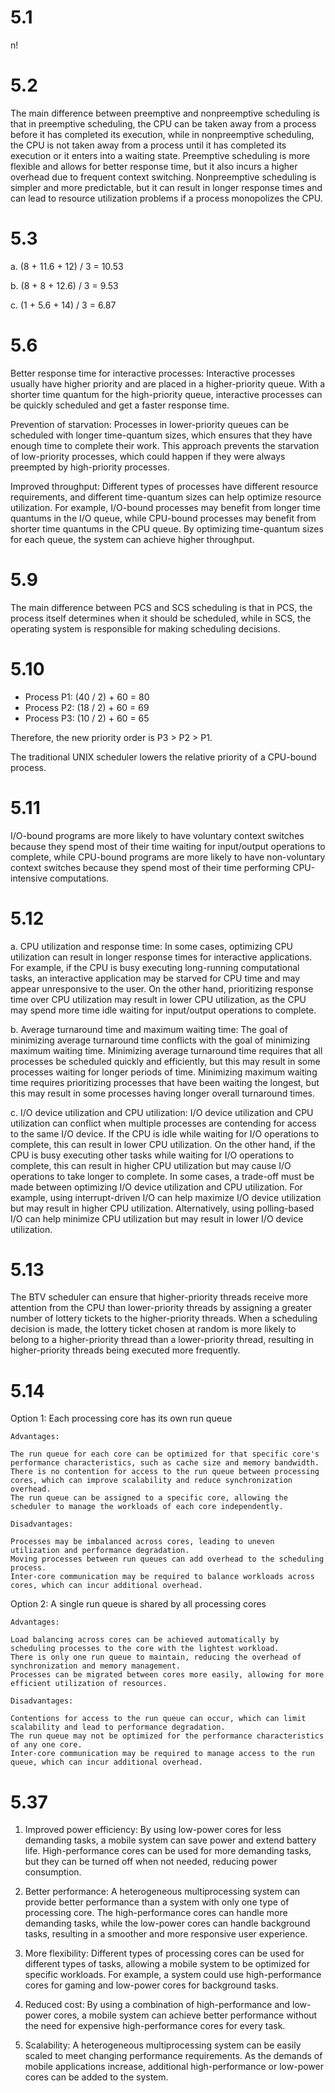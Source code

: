 # 5.1 

n!

# 5.2

The main difference between preemptive and nonpreemptive scheduling is that in preemptive scheduling, the CPU can be taken away from a process before it has completed its execution, while in nonpreemptive scheduling, the CPU is not taken away from a process until it has completed its execution or it enters into a waiting state. Preemptive scheduling is more flexible and allows for better response time, but it also incurs a higher overhead due to frequent context switching. Nonpreemptive scheduling is simpler and more predictable, but it can result in longer response times and can lead to resource utilization problems if a process monopolizes the CPU.

# 5.3

a. (8 + 11.6 + 12) / 3 = 10.53

b. (8 + 8 + 12.6) / 3 = 9.53

c. (1 + 5.6 + 14) / 3 = 6.87

# 5.6

Better response time for interactive processes: Interactive processes usually have higher priority and are placed in a higher-priority queue. With a shorter time quantum for the high-priority queue, interactive processes can be quickly scheduled and get a faster response time.

Prevention of starvation: Processes in lower-priority queues can be scheduled with longer time-quantum sizes, which ensures that they have enough time to complete their work. This approach prevents the starvation of low-priority processes, which could happen if they were always preempted by high-priority processes.

Improved throughput: Different types of processes have different resource requirements, and different time-quantum sizes can help optimize resource utilization. For example, I/O-bound processes may benefit from longer time quantums in the I/O queue, while CPU-bound processes may benefit from shorter time quantums in the CPU queue. By optimizing time-quantum sizes for each queue, the system can achieve higher throughput.

# 5.9

The main difference between PCS and SCS scheduling is that in PCS, the process itself determines when it should be scheduled, while in SCS, the operating system is responsible for making scheduling decisions.

# 5.10

- Process P1: (40 / 2) + 60 = 80
- Process P2: (18 / 2) + 60 = 69
- Process P3: (10 / 2) + 60 = 65

Therefore, the new priority order is P3 > P2 > P1.

The traditional UNIX scheduler lowers the relative priority of a CPU-bound process.

# 5.11

I/O-bound programs are more likely to have voluntary context switches because they spend most of their time waiting for input/output operations to complete, while CPU-bound programs are more likely to have non-voluntary context switches because they spend most of their time performing CPU-intensive computations.

# 5.12

a. CPU utilization and response time: In some cases, optimizing CPU utilization can result in longer response times for interactive applications. For example, if the CPU is busy executing long-running computational tasks, an interactive application may be starved for CPU time and may appear unresponsive to the user. On the other hand, prioritizing response time over CPU utilization may result in lower CPU utilization, as the CPU may spend more time idle waiting for input/output operations to complete.

b. Average turnaround time and maximum waiting time: The goal of minimizing average turnaround time conflicts with the goal of minimizing maximum waiting time. Minimizing average turnaround time requires that all processes be scheduled quickly and efficiently, but this may result in some processes waiting for longer periods of time. Minimizing maximum waiting time requires prioritizing processes that have been waiting the longest, but this may result in some processes having longer overall turnaround times.

c. I/O device utilization and CPU utilization: I/O device utilization and CPU utilization can conflict when multiple processes are contending for access to the same I/O device. If the CPU is idle while waiting for I/O operations to complete, this can result in lower CPU utilization. On the other hand, if the CPU is busy executing other tasks while waiting for I/O operations to complete, this can result in higher CPU utilization but may cause I/O operations to take longer to complete. In some cases, a trade-off must be made between optimizing I/O device utilization and CPU utilization. For example, using interrupt-driven I/O can help maximize I/O device utilization but may result in higher CPU utilization. Alternatively, using polling-based I/O can help minimize CPU utilization but may result in lower I/O device utilization.

# 5.13

The BTV scheduler can ensure that higher-priority threads receive more attention from the CPU than lower-priority threads by assigning a greater number of lottery tickets to the higher-priority threads. When a scheduling decision is made, the lottery ticket chosen at random is more likely to belong to a higher-priority thread than a lower-priority thread, resulting in higher-priority threads being executed more frequently.

# 5.14

Option 1: Each processing core has its own run queue
```
Advantages:

The run queue for each core can be optimized for that specific core's performance characteristics, such as cache size and memory bandwidth.
There is no contention for access to the run queue between processing cores, which can improve scalability and reduce synchronization overhead.
The run queue can be assigned to a specific core, allowing the scheduler to manage the workloads of each core independently.

Disadvantages:

Processes may be imbalanced across cores, leading to uneven utilization and performance degradation.
Moving processes between run queues can add overhead to the scheduling process.
Inter-core communication may be required to balance workloads across cores, which can incur additional overhead.
```

Option 2: A single run queue is shared by all processing cores
```
Advantages:

Load balancing across cores can be achieved automatically by scheduling processes to the core with the lightest workload.
There is only one run queue to maintain, reducing the overhead of synchronization and memory management.
Processes can be migrated between cores more easily, allowing for more efficient utilization of resources.

Disadvantages:

Contentions for access to the run queue can occur, which can limit scalability and lead to performance degradation.
The run queue may not be optimized for the performance characteristics of any one core.
Inter-core communication may be required to manage access to the run queue, which can incur additional overhead.
```

# 5.37

1. Improved power efficiency: By using low-power cores for less demanding tasks, a mobile system can save power and extend battery life. High-performance cores can be used for more demanding tasks, but they can be turned off when not needed, reducing power consumption.

2. Better performance: A heterogeneous multiprocessing system can provide better performance than a system with only one type of processing core. The high-performance cores can handle more demanding tasks, while the low-power cores can handle background tasks, resulting in a smoother and more responsive user experience.

3. More flexibility: Different types of processing cores can be used for different types of tasks, allowing a mobile system to be optimized for specific workloads. For example, a system could use high-performance cores for gaming and low-power cores for background tasks.

4. Reduced cost: By using a combination of high-performance and low-power cores, a mobile system can achieve better performance without the need for expensive high-performance cores for every task.

5. Scalability: A heterogeneous multiprocessing system can be easily scaled to meet changing performance requirements. As the demands of mobile applications increase, additional high-performance or low-power cores can be added to the system.
